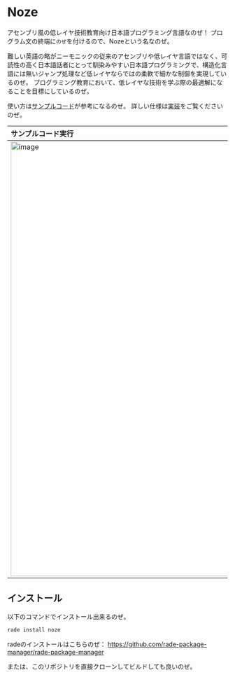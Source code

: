 # Noze

アセンブリ風の低レイヤ技術教育向け日本語プログラミング言語なのぜ！
プログラム文の終端に`のぜ`を付けるので、Nozeという名なのぜ。

難しい英語の略がニーモニックの従来のアセンブリや低レイヤ言語ではなく、可読性の高く日本語話者にとって馴染みやすい日本語プログラミングで、構造化言語には無いジャンプ処理など低レイヤならではの柔軟で細かな制御を実現しているのぜ。
プログラミング教育において、低レイヤな技術を学ぶ際の最適解になることを目標にしているのぜ。

使い方は[サンプルコード](./example.nz)が参考になるのぜ。
詳しい仕様は[実装](./src/main.rs)をご覧くださいのぜ。

|サンプルコード実行|
|:-|
|<img width="993" alt="image" src="https://github.com/user-attachments/assets/b4b68ef5-8a32-4cb1-b01a-e93c761c6d26">|

## インストール

以下のコマンドでインストール出来るのぜ。
```sh
rade install noze
```

radeのインストールはこちらのぜ：
https://github.com/rade-package-manager/rade-package-manager

または、このリポジトリを直接クローンしてビルドしても良いのぜ。
